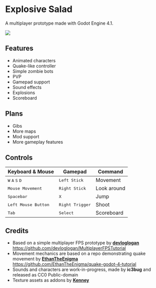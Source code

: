 # Explosive Salad
A multiplayer prototype made with Godot Engine 4.1.

[<img src="https://i.ytimg.com/an_webp/qWzWZTfvl8Q/mqdefault_6s.webp?du=3000&sqp=CPjlmaoG&rs=AOn4CLB60eYglNPseA-BVnmpcTuyN9OJuA">](https://www.youtube.com/watch?v=qWzWZTfvl8Q)

## Features
- Animated characters
- Quake-like controller
- Simple zombie bots
- PVP
- Gamepad support
- Sound effects
- Explosions
- Scoreboard

## Plans
- Gibs
- More maps
- Mod support
- More gameplay features

## Controls

| Keyboard & Mouse | Gamepad | Command |
| --- | --- | --- |
| <kbd>W</kbd> <kbd>A</kbd> <kbd>S</kbd> <kbd>D</kbd> | <kbd>Left Stick</kbd> | Movement |
| <kbd>Mouse Movement</kbd> | <kbd>Right Stick</kbd> | Look around |
| <kbd>Spacebar</kbd> | <kbd>X</kbd> | Jump |
| <kbd>Left Mouse Button</kbd> | <kbd>Right Trigger</kbd> | Shoot |
| <kbd>Tab</kbd> | <kbd>Select</kbd> | Scoreboard |

## Credits
- Based on a simple multiplayer FPS prototype by [**devloglogan**](https://github.com/devloglogan) 
https://github.com/devloglogan/MultiplayerFPSTutorial 
- Movement mechanics are based on a repo demonstrating quake movement by [**EthanTheEnigma**](https://github.com/EthanTheEnigma) 
https://github.com/EthanTheEnigma/quake-godot-4-tutorial 
- Sounds and characters are work-in-progress, made by **ic3bug** and released as CC0 Public-domain
- Texture assets as addons by [**Kenney**](https://kenney.nl/)
